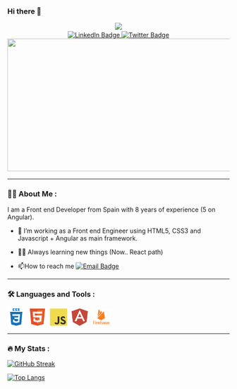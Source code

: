 ### Hi there 👋

<div id="header" align="center">
  <img src="https://media.giphy.com/media/M9gbBd9nbDrOTu1Mqx/giphy.gif" width="100"/>
  <div id="badges">
  <a href="https://www.linkedin.com/in/ricardorv/" target="_blank">
    <img src="https://img.shields.io/badge/LinkedIn-blue?style=for-the-badge&logo=linkedin&logoColor=white" alt="LinkedIn Badge"/>
  </a>
  <a href="https://twitter.com/Ricardo_Roguez">
    <img src="https://img.shields.io/badge/Twitter-blue?style=for-the-badge&logo=twitter&logoColor=white" target="_blank" alt="Twitter Badge"/>
  </a>
</div>
</div>

<div align="center">
  <img src="https://media.giphy.com/media/dWesBcTLavkZuG35MI/giphy.gif" width="600" height="300"/>
</div>

---

### 👨‍💻 About Me :

I am a Front end Developer from Spain with 8 years of experience (5 on Angular).

- :telescope: I’m working as a Front end Engineer using HTML5, CSS3 and Javascript + Angular as main framework.

- :man_student: Always learning new things (Now.. React path)

- :mailbox:How to reach me
  <a href="mailto:ricardo.rv@outlook.com" style="margin-top: 50px">
  <img src="https://img.shields.io/badge/Microsoft_Outlook-0078D4?style=for-the-badge&logo=microsoft-outlook&logoColor=white" target="_blank" alt="Email Badge"  height="20"/>
  </a>

---

### :hammer_and_wrench: Languages and Tools :

<div>
   <img src="https://github.com/devicons/devicon/blob/master/icons/css3/css3-plain-wordmark.svg"  title="CSS3" alt="CSS" width="40" height="40"/>&nbsp;
  <img src="https://github.com/devicons/devicon/blob/master/icons/html5/html5-original.svg" title="HTML5" alt="HTML" width="40" height="40"/>&nbsp;
  <img src="https://github.com/devicons/devicon/blob/master/icons/javascript/javascript-original.svg" title="JavaScript" alt="JavaScript" width="40" height="40"/>&nbsp;
  <img src="https://github.com/devicons/devicon/blob/master/icons/angularjs/angularjs-plain.svg" title="Angular" alt="Angular" width="40" height="40"/>&nbsp;
  <img src="https://github.com/devicons/devicon/blob/master/icons/firebase/firebase-plain-wordmark.svg" title="Firebase" alt="Firebase" width="40" height="40"/>&nbsp;

</div>

---

### :fire: My Stats :

[![GitHub Streak](http://github-readme-streak-stats.herokuapp.com?user=RicardoR&theme=dark&background=000000)](https://git.io/streak-stats)

[![Top Langs](https://github-readme-stats.vercel.app/api/top-langs/?username=RicardoR&layout=compact&theme=vision-friendly-dark)](https://github.com/anuraghazra/github-readme-stats)
